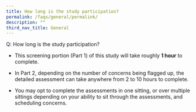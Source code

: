 ```yaml
---
title: How long is the study participation?
permalink: /faqs/general/permalink/
description: ""
third_nav_title: General
---
```

Q: How long is the study participation?

* This screening portion (Part 1) of this study will take roughly **1 hour** to complete.

* In Part 2, depending on the number of concerns being flagged up, the detailed assessment can take anywhere from 2 to 10 hours to complete.

* You may opt to complete the assessments in one sitting, or over multiple sittings depending on your ability to sit through the assessments, and scheduling concerns.